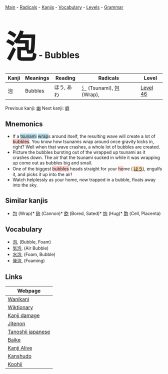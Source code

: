 <style> bigfont {font-size: 100px}</style>
[Main](../README.md) -
[Radicals](../radicals.md) -
[Kanjis](../kanjis.md) -
[Vocabulary](../vocabulary.md) -
[Levels](../levels.md) -
[Grammar](../grammar.md)
# <bigfont> 泡</bigfont> - Bubbles 

| Kanji | Meanings | Reading | Radicals | Level |
| --- | --- | --- | --- | --- |
| 泡 | Bubbles | ほう, あわ | [氵](../radicals/氵.md) (Tsunami), [包](../radicals/包.md) (Wrap),  | [Level 46](../levels/wk_level46.md) |

Previous kanji: [幽](幽.md) Next kanji: [癖](癖.md) 

## Mnemonics
 * If a <span style="background-color:#ADD8E6"> tsunami</span> <span style="background-color:#ADD8E6"> wrap</span>s around itself, the resulting wave will create a lot of <span style="background-color:#ffcccb"> bubbles</span>. You know how tsunamis wrap around once gravity kicks in, right? Well when that wave crashes, a whole lot of bubbles are created.
* Picture the bubbles bursting out of the wrapped up tsunami as it crashes down. The air that the tsunami sucked in while it was wrapping up come out as bubbles big and small.
* One of the biggest <span style="background-color:#ffcccb"> bubbles</span> heads straight for your <span style="background-color:#ffcccb"> ho</span>me (<span style="background-color:#fed8b1"> [ほう](https://jisho.org/search/ほう)</span>), engulfs it, and picks it up into the air!
* Watch helplessly as your home, now trapped in a bubble, floats away into the sky.


## Similar kanjis
 * [包](包.md) (Wrap)* [砲](砲.md) (Cannon)* [飽](飽.md) (Bored, Sated)* [抱](抱.md) (Hug)* [胞](胞.md) (Cell, Placenta)


## Vocabulary
 * [泡](../vocabulary/泡.md), (Bubble, Foam)
* [気泡](../vocabulary/泡.md), (Air Bubble)
* [水泡](../vocabulary/泡.md), (Foam, Bubble)
* [発泡](../vocabulary/泡.md), (Foaming)



## Links 

| Webpage |
| --- |
| [Wanikani          ](https://www.wanikani.com/kanji/泡) |
| [Wiktionary        ](https://en.wiktionary.org/wiki/泡) |
| [Kanji damage      ](http://www.kanjidamage.com/kanji/search?utf8=✓&q=泡) |
| [Jitenon           ](https://jitenon.com/kanji/泡) |
| [Tanoshii japanese ](https://www.tanoshiijapanese.com/dictionary/kanji.cfm?k=泡) |
| [Baike             ](https://baike.baidu.com/item/泡) |
| [Kanji Alive       ](https://app.kanjialive.com/泡) |
| [Kanshudo          ](https://www.kanshudo.com/searchmn?q=泡) |
| [Koohii            ](https://kanji.koohii.com/study/kanji/泡) |
